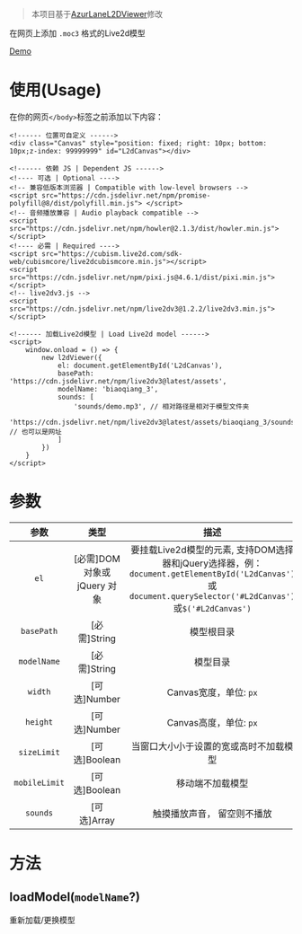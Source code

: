 > 本项目基于[AzurLaneL2DViewer](https://github.com/alg-wiki/AzurLaneL2DViewer)修改

在网页上添加 `.moc3` 格式的Live2d模型

[Demo](https://live2dv3demo.hclonely.com/)

# 使用(Usage)

在你的网页`</body>`标签之前添加以下内容：

```
<!------ 位置可自定义 ------>
<div class="Canvas" style="position: fixed; right: 10px; bottom: 10px;z-index: 99999999" id="L2dCanvas"></div>

<!------ 依赖 JS | Dependent JS ------>
<!---- 可选 | Optional ---->
<!-- 兼容低版本浏览器 | Compatible with low-level browsers -->
<script src="https://cdn.jsdelivr.net/npm/promise-polyfill@8/dist/polyfill.min.js"> </script>
<!-- 音频播放兼容 | Audio playback compatible -->
<script src="https://cdn.jsdelivr.net/npm/howler@2.1.3/dist/howler.min.js"></script>
<!---- 必需 | Required ---->
<script src="https://cubism.live2d.com/sdk-web/cubismcore/live2dcubismcore.min.js"></script>
<script src="https://cdn.jsdelivr.net/npm/pixi.js@4.6.1/dist/pixi.min.js"></script>
<!-- live2dv3.js -->
<script src="https://cdn.jsdelivr.net/npm/live2dv3@1.2.2/live2dv3.min.js"></script>

<!------ 加载Live2d模型 | Load Live2d model ------>
<script>
    window.onload = () => {
        new l2dViewer({
            el: document.getElementById('L2dCanvas'),
            basePath: 'https://cdn.jsdelivr.net/npm/live2dv3@latest/assets',
            modelName: 'biaoqiang_3',
            sounds: [
                'sounds/demo.mp3', // 相对路径是相对于模型文件夹
                'https://cdn.jsdelivr.net/npm/live2dv3@latest/assets/biaoqiang_3/sounds/demo.mp3' // 也可以是网址
            ]
        })
    }
</script>
```

# 参数

| 参数 | 类型 | 描述 | 默认 |
| :-----: | :-----: | :-----: | :-----: |
| `el` | [必需]DOM 对象或 jQuery 对象 | 要挂载Live2d模型的元素, 支持DOM选择器和jQuery选择器，例：`document.getElementById('L2dCanvas')`或`document.querySelector('#L2dCanvas')`或`$('#L2dCanvas')` | `null` |
| `basePath` | [必需]String | 模型根目录 | `null` |
| `modelName` | [必需]String | 模型目录 | `null` |
| `width` | [可选]Number | Canvas宽度，单位: `px` | `500` |
| `height` | [可选]Number | Canvas高度，单位: `px` | `300` |
| `sizeLimit` | [可选]Boolean | 当窗口大小小于设置的宽或高时不加载模型 | `false` |
| `mobileLimit` | [可选]Boolean | 移动端不加载模型 | `false` |
| `sounds` | [可选]Array | 触摸播放声音， 留空则不播放 | `null` |

# 方法

## loadModel(`modelName`?)

重新加载/更换模型
